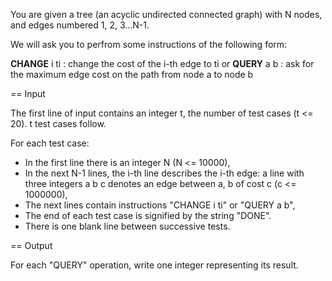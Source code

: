 You are given a tree (an acyclic undirected connected graph) with N nodes, and edges numbered 1, 2, 3...N-1.

We will ask you to perfrom some instructions of the following form:

**CHANGE** i ti : change the cost of the i-th edge to ti
or
**QUERY** a b : ask for the maximum edge cost on the path from node a to node b


== Input

The first line of input contains an integer t, the number of test cases (t <= 20). t test cases follow.

For each test case:

* In the first line there is an integer N (N <= 10000),
* In the next N-1 lines, the i-th line describes the i-th edge: a line with three integers a b c denotes an edge between a, b of cost c (c <= 1000000),
* The next lines contain instructions "CHANGE i ti" or "QUERY a b",
* The end of each test case is signified by the string "DONE".
* There is one blank line between successive tests.

== Output

For each "QUERY" operation, write one integer representing its result.
